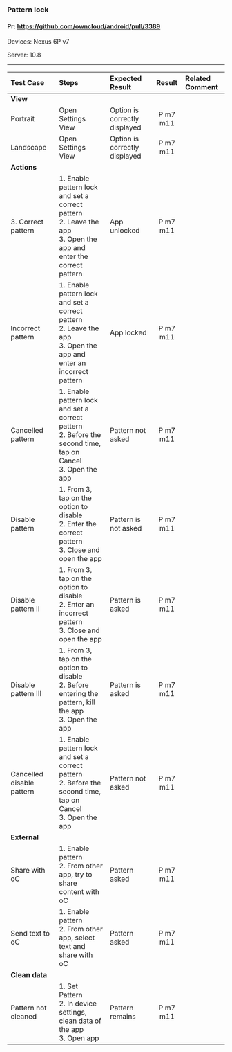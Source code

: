 ###  Pattern lock

#### Pr: https://github.com/owncloud/android/pull/3389

Devices: Nexus 6P v7

Server: 10.8

---

 
| Test Case | Steps | Expected Result | Result | Related Comment |
| :-------- | :---- | :-------------- | :----: | :-------------- |
|**View**|||||||
| Portrait | Open Settings View | Option is correctly displayed | P m7 m11 |  |
| Landscape | Open Settings View | Option is correctly displayed | P m7 m11  | |
|**Actions**|||||||
| 3. Correct pattern | 1. Enable pattern lock and set a correct pattern<br>2. Leave the app<br>3. Open the app and enter the correct pattern | App unlocked | P m7 m11  |  |
| Incorrect pattern | 1. Enable pattern lock and set a correct pattern<br>2. Leave the app<br>3. Open the app and enter an incorrect pattern | App locked | P m7 m11 |  |
| Cancelled pattern | 1. Enable pattern lock and set a correct pattern<br>2. Before the second time, tap on Cancel<br>3. Open the app | Pattern not asked | P m7 m11 |  |
| Disable pattern | 1. From 3, tap on the option to disable<br>2. Enter the correct pattern<br>3. Close and open the app  | Pattern is not asked | P m7 m11 | |
| Disable pattern II | 1. From 3, tap on the option to disable<br>2. Enter an incorrect pattern<br>3. Close and open the app  | Pattern is asked | P m7 m11 |  |
| Disable pattern III | 1. From 3, tap on the option to disable<br>2. Before entering the pattern, kill the app<br>3. Open the app  | Pattern is asked | P m7 m11 |  |
| Cancelled disable pattern | 1. Enable pattern lock and set a correct pattern<br>2. Before the second time, tap on Cancel<br>3. Open the app | Pattern not asked | P m7 m11  |  |
|**External**|||||||
| Share with oC | 1. Enable pattern<br>2. From other app, try to share content with oC | Pattern asked | P m7 m11 |  |
| Send text to oC | 1. Enable pattern<br>2. From other app, select text and share with oC | Pattern asked | P m7 m11  |  |
|**Clean data**|||||||
| Pattern not cleaned | 1. Set Pattern<br>2. In device settings, clean data of the app<br>3. Open app| Pattern remains | P m7 m11 |  |